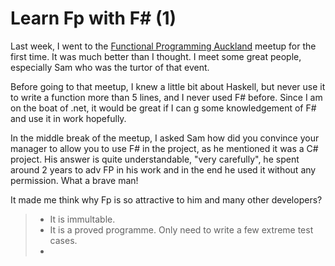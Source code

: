 # Learn Fp with F# (1)

Last week, I went to the [Functional Programming Auckland]([https://www.meetup.com/Functional-Programming-Auckland/events/260393159/](https://www.meetup.com/Functional-Programming-Auckland/events/260393159/)) meetup for the first time. It was much better than I thought. I meet some great people, especially Sam who was the turtor of that event. 

Before going to that meetup, I knew a little bit about Haskell, but never use it to write a function more than 5 lines, and I never used F# before. Since I am on the boat of .net, it would be great if I can g some knowledgement of F# and use it in work hopefully.

In the middle break of the meetup, I asked Sam how did you convince your manager to allow you to use F# in the project, as he mentioned it was a C# project. His answer is quite understandable, "very carefully", he spent around 2 years to adv FP in his work and in the end he used it without any permission. What a brave man!

It made me think why Fp is so attractive to him and many other developers?

> * It is immultable. 
> * It is a proved programme. Only need to write a few extreme test cases.
> * 
<!--stackedit_data:
eyJoaXN0b3J5IjpbLTE0ODgyNzI1NzksLTE3OTQ2ODYyNjMsMT
Y4ODA5OTU4MSwtMjA2NzI4OTM4MywxMDY4OTA2ODA1LC0xNjUy
MTg5NjUwXX0=
-->